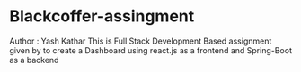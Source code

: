 # Blackcoffer-assingment
Author : Yash Kathar
This is Full Stack Development Based assignment given by to create a Dashboard using react.js as a frontend and Spring-Boot as a backend

